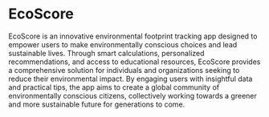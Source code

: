 # EcoScore

EcoScore is an innovative environmental footprint tracking app designed to empower users to 
make environmentally conscious choices and lead sustainable lives. Through smart 
calculations, personalized recommendations, and access to educational resources, EcoScore 
provides a comprehensive solution for individuals and organizations seeking to reduce their 
environmental impact. By engaging users with insightful data and practical tips, the app aims to 
create a global community of environmentally conscious citizens, collectively working towards a 
greener and more sustainable future for generations to come.
